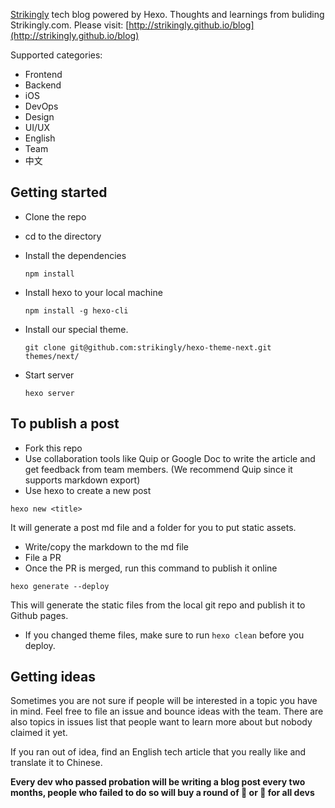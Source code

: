 [Strikingly](https://www.strikingly.com) tech blog powered by Hexo. Thoughts and learnings from buliding Strikingly.com. Please visit: [http://strikingly.github.io/blog](http://strikingly.github.io/blog)

Supported categories:

* Frontend
* Backend
* iOS
* DevOps
* Design
* UI/UX
* English
* Team
* 中文

## Getting started
* Clone the repo
* cd to the directory
* Install the dependencies

  ```npm install```

* Install hexo to your local machine

  ```npm install -g hexo-cli```

* Install our special theme.

  ```git clone git@github.com:strikingly/hexo-theme-next.git themes/next/```
  
* Start server

  ```hexo server```

## To publish a post

* Fork this repo
* Use collaboration tools like Quip or Google Doc to write the article and get feedback from team members. (We recommend Quip since it supports markdown export)
* Use hexo to create a new post

```hexo new <title>```

It will generate a post md file and a folder for you to put static assets.

* Write/copy the markdown to the md file
* File a PR
* Once the PR is merged, run this command to publish it online

```hexo generate --deploy```

This will generate the static files from the local git repo and publish it to Github pages.
* If you changed theme files, make sure to run `hexo clean` before you deploy.


## Getting ideas

Sometimes you are not sure if people will be interested in a topic you have in mind. Feel free to file an issue and
bounce ideas with the team. There are also topics in issues list that people want to learn more about but nobody claimed it yet.

If you ran out of idea, find an English tech article that you really like and translate it to Chinese.


**Every dev who passed probation will be writing a blog post every two months, people who failed to do so will buy a round of :beers: or :pizza: for all devs**
